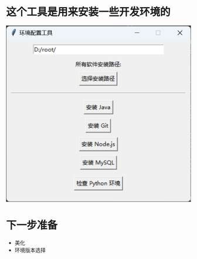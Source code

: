 # 这个工具是用来安装一些开发环境的

![image-20241007163513677](./assets/image-20241007163513677.png)

# 下一步准备

+ 美化
+ 环境版本选择

